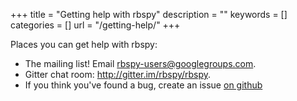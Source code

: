 +++
title = "Getting help with rbspy"
description = ""
keywords = []
categories = []
url = "/getting-help/"
+++


Places you can get help with rbspy:

* The mailing list! Email <a href="mailto:rbspy-users@googlegroups.com" target="_top">rbspy-users@googlegroups.com</a>.
* Gitter chat room: http://gitter.im/rbspy/rbspy.
* If you think you've found a bug, create an issue [on github](https://github.com/rbspy/rbspy)
